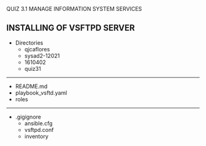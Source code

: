 QUIZ 3.1 MANAGE INFORMATION SYSTEM SERVICES

## INSTALLING OF VSFTPD SERVER ##

- Directories
  - qjcaflores
  - sysad2-12021
  - 1610402
  - quiz31

-----------------------
 - README.md
 - playbook_vsftd.yaml
 - roles

----------------------

- .gigignore
  - ansible.cfg
  - vsftpd.conf
  - inventory

   
